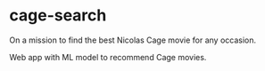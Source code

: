 # cage-search
On a mission to find the best Nicolas Cage movie for any occasion.

Web app with ML model to recommend Cage movies.
